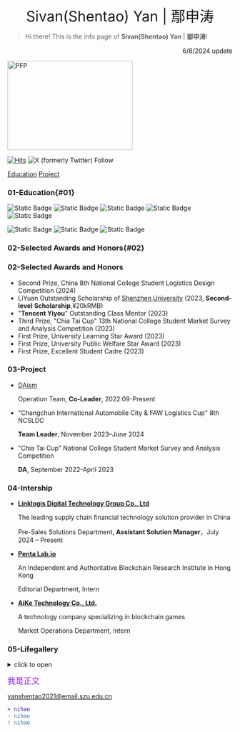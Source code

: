 <p align="center"> <font size=6>Sivan(Shentao) Yan | 鄢申涛</font> </p>

> Hi there! This is the info page of **Sivan(Shentao) Yan** | **鄢申涛**!

<p align="right"> 6/8/2024 update </p>

<img src="https://cdn.jsdelivr.net/gh/sivanyanst/picgo@main/img/1pfp.jpg" width = "280" height = "200" alt="PFP" div align=right/> 

[![Hits](https://hits.seeyoufarm.com/api/count/incr/badge.svg?url=https%3A%2F%2Fsivanyanst.github.io&count_bg=%23950040&title_bg=%23555555&icon=wechat.svg&icon_color=%23E7E7E7&title=hithere&edge_flat=false)](https://hits.seeyoufarm.com) ![X (formerly Twitter) Follow](https://img.shields.io/twitter/follow/0xJCXsivan200) 

[Education](#01)
[Project](#02)

### 01-Education{#01}

 ![Static Badge](https://img.shields.io/badge/College-Shenzhen_University-8A2BE2)  ![Static Badge](https://img.shields.io/badge/Major-Supply_Chain_Finance-8A2BE2)  ![Static Badge](https://img.shields.io/badge/Class-2025-8A2BE2)  ![Static Badge](https://img.shields.io/badge/GPA-4.08/4.50-8A2BE2)  ![Static Badge](https://img.shields.io/badge/Research-Blockchain_Fintech_OR_SCM-8A2BE2) 

  ![Static Badge](https://img.shields.io/badge/CET%206-8A2BE2)  ![Static Badge](https://img.shields.io/badge/Putonghua%20Level%20II-8A2BE2)  ![Static Badge](https://img.shields.io/badge/Certification%20of%20Logistics%20Professional%20Proficiency%20CLPP-8A2BE2) 
 
### 02-Selected Awards and Honors{#02}
<h3 id="02">02-Selected Awards and Honors</h3>

* Second Prize, China 8th National College Student Logistics Design Competition (2024)
* LiYuan Outstanding Scholarship of [Shenzhen University](https://en.szu.edu.cn/) (2023, **Second-level** **Scholarship**,¥20kRMB)
* "**Tencent Yiyou**" Outstanding Class Mentor (2023)
* Third Prize, "Chia Tai Cup" 13th National College Student Market Survey and Analysis Competition (2023)
* First Prize, University Learning Star Award (2023)
* First Prize, University Public Welfare Star Award (2023)
* First Prize, Excellent Student Cadre (2023)
  
### 03-Project

* [DAism](https://learn.daism.io/zh)

  Operation Team, **Co-Leader**, 2022.09-Present
* "Changchun International Automobile City & FAW Logistics Cup" 8th NCSLDC
  
  **Team Leader**, November 2023–June 2024
* "Chia Tai Cup" National College Student Market Survey and Analysis Competition
  
  **DA**, September 2022-April 2023

### 04-Intership

* [**Linklogis Digital Technology Group Co., Ltd**](https://www.linklogis.com/ "The leading supply chain financial technology solution provider in China")
  
  The leading supply chain financial technology solution provider in China
  
  Pre-Sales Solutions Department, **Assistant Solution Manager**，July 2024 – Present
* [**Penta Lab.io**](https://www.pentalab.io/ " An Independent and Authoritative Blockchain Research Institute in Hong Kong ")
  
  An Independent and Authoritative Blockchain Research Institute in Hong Kong
  
  Editorial Department, Intern
* [**AiKe Technology Co., Ltd.**](https://x.com/game_pupi "A technology company specializing in blockchain games")
  
  A technology company specializing in blockchain games
  
  Market Operations Department, Intern
  
### 05-Lifegallery


<p align="right"><details close></p>
<summary> click to open </summary>
 
`lifelist``wishlist`
- [x] Be Kind
- [ ] Travel to USA and UK
- [ ] Earn Enough Money
- [ ] Join an Interesting Company

</details>


<font color=8A2BE2 size=4>我是正文</font>

<yanshentao2021@email.szu.edu.cn>



``` diff 
+ nihao
- nihao
! nihao
```
